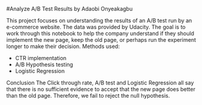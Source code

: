 #Analyze A/B Test Results
by Adaobi Onyeakagbu

This project focuses on understanding the results of an A/B test run by an e-commerce website. The data was provided by Udacity. The goal is to work through this notebook to help the company understand if they should implement the new page, keep the old page, or perhaps run the experiment longer to make their decision.
Methods used:
- CTR implementation
- A/B Hypothesis testing
- Logistic Regression

Conclusion
The Click through rate, A/B test and Logistic Regression all say that there is no sufficient evidence to accept that the new page does better than the old page. Therefore, we fail to reject the null hypothesis.

